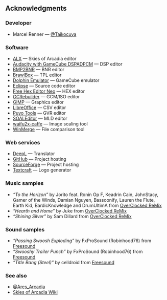 ## Acknowledgments

### Developer

* Marcel Renner — [@Taikocuya](https://twitter.com/Taikocuya)

### Software

* [ALX](https://sourceforge.net/projects/aex/) — Skies of Arcadia editor
* [Audacity with GameCube DSPADPCM](https://github.com/jackoalan/audacity) — 
  DSP editor
* [BMP2BNR](https://github.com/Cuyler36/BMP2BNR) — BNR editor
* [BrawlBox](https://github.com/libertyernie/brawltools) — TPL editor
* [Dolphin Emulator](https://dolphin-emu.org/) — GameCube emulator
* [Eclipse](https://www.eclipse.org/) — Source code editor
* [Free Hex Editor Neo](https://www.hhdsoftware.com/free-hex-editor) — 
  HEX editor
* [GCRebuilder](http://www.romhacking.net/utilities/619/) — GCM/ISO editor
* [GIMP](https://www.gimp.org/) — Graphics editor
* [LibreOffice](https://www.libreoffice.org/) — CSV editor
* [Puyo Tools](https://github.com/nickworonekin/puyotools) — GVR editor
* [SOALEditor](https://www.romhacking.net/utilities/788/) — MLD editor
* [waifu2x-caffe](https://github.com/lltcggie/waifu2x-caffe) — 
  Image scaling tool
* [WinMerge](https://winmerge.org/) — File comparison tool

### Web services

* [DeepL](https://www.deepl.com/) — Translator
* [GitHub](https://github.com/) — Project hosting
* [SourceForge](https://sourceforge.net/) — Project hosting
* [Textcraft](https://textcraft.net/) — Logo generator

### Music samples

* *“To the Horizon”* by Jorito feat. Ronin Op F, Keadrin Cain, JohnStacy, Gamer
  of the Winds, Damian Nguyen, Bassoonify, Lauren the Flute, Earth Kid,
  BardicKnowledge and DrumUltimA from
  [OverClocked ReMix](https://ocremix.org/album/90/arcadia-legends)
* *“Hearth and Home”* by Juke from
  [OverClocked ReMix](https://ocremix.org/album/90/arcadia-legends)
* *“Shining Silver”* by Sam Dillard from
  [OverClocked ReMix](https://ocremix.org/album/90/arcadia-legends)

### Sound samples

* *“Passing Swoosh Exploding”* by FxProSound (Robinhood76) from
  [Freesound](https://freesound.org/people/Robinhood76/sounds/188698/)
* *“Swooshy Trailer Punch”* by FxProSound (Robinhood76) from
  [Freesound](https://freesound.org/people/Robinhood76/sounds/333124/)
* *“Title Bang (Steel)”* by celldroid from
  [Freesound](https://freesound.org/people/celldroid/sounds/174055/)

### See also

* [@Ares_Arcadia](https://twitter.com/Ares_Arcadia)
* [Skies of Arcadia Wiki](https://skiesofarcadia.gamepedia.com/)
